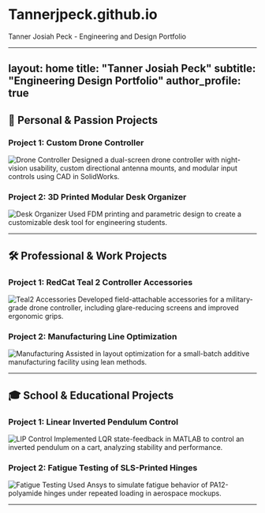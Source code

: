 # Tannerjpeck.github.io
Tanner Josiah Peck - Engineering and Design Portfolio

---
layout: home
title: "Tanner Josiah Peck"
subtitle: "Engineering Design Portfolio"
author_profile: true
---

## 🚀 Personal & Passion Projects

### Project 1: Custom Drone Controller
![Drone Controller](/images/drone-controller.jpg)
Designed a dual-screen drone controller with night-vision usability, custom directional antenna mounts, and modular input controls using CAD in SolidWorks.

### Project 2: 3D Printed Modular Desk Organizer
![Desk Organizer](/images/desk-organizer.jpg)
Used FDM printing and parametric design to create a customizable desk tool for engineering students.

---

## 🛠️ Professional & Work Projects

### Project 1: RedCat Teal 2 Controller Accessories
![Teal2 Accessories](/images/teal2-accessories.jpg)
Developed field-attachable accessories for a military-grade drone controller, including glare-reducing screens and improved ergonomic grips.

### Project 2: Manufacturing Line Optimization
![Manufacturing](/images/manufacturing.jpg)
Assisted in layout optimization for a small-batch additive manufacturing facility using lean methods.

---

## 🎓 School & Educational Projects

### Project 1: Linear Inverted Pendulum Control
![LIP Control](/images/lip.jpg)
Implemented LQR state-feedback in MATLAB to control an inverted pendulum on a cart, analyzing stability and performance.

### Project 2: Fatigue Testing of SLS-Printed Hinges
![Fatigue Testing](/images/fatigue.jpg)
Used Ansys to simulate fatigue behavior of PA12-polyamide hinges under repeated loading in aerospace mockups.

---
